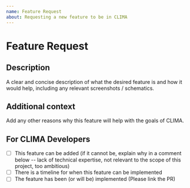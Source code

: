 ```yaml
---
name: Feature Request
about: Requesting a new feature to be in CLIMA
---
```


<!--
Thanks for requesting a feature for CLIMA, the Climate Machine

Please fill in the information below

If you would like to contact us, we are also available on Slack
-->

# Feature Request

## Description

A clear and concise description of what the desired feature is and how it would help, including any relevant screenshots / schematics.

## Additional context

Add any other reasons why this feature will help with the goals of CLIMA.


<!--- Please leave the following section --->

## For CLIMA Developers

- [ ] This feature can be added (if it cannot be, explain why in a comment below -- lack of technical expertise, not relevant to the scope of this project, too ambitious)
- [ ] There is a timeline for when this feature can be implemented
- [ ] The feature has been (or will be) implemented (Please link the PR)
